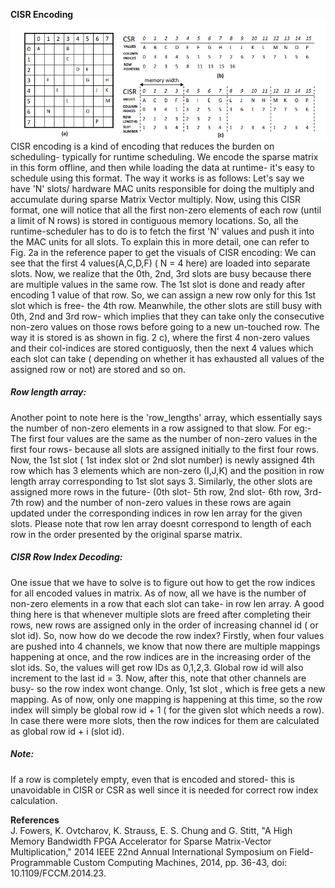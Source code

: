 **CISR Encoding**\
![CISR Encoding](CISR_encoding.png)
CISR encoding is a kind of encoding that reduces the burden on scheduling- typically for runtime scheduling. We encode the sparse matrix in this form offline, and then while loading the data at runtime- it's easy to schedule using this format.
The way it works is as follows:
Let's say we have 'N' slots/ hardware MAC units responsible for doing the multiply and accumulate during sparse Matrix Vector multiply. Now, using this CISR format, one will notice that all the first non-zero elements of each row (until a limit of N rows) is stored in contiguous memory locations. So, all the runtime-scheduler has to do is to fetch the first 'N' values and push it into the MAC units for all slots. 
To explain this in more detail, one can refer to Fig. 2a in the reference paper to get the visuals of CISR encoding:
We can see that the first 4 values(A,C,D,F) ( N = 4 here) are loaded into separate slots. Now, we realize that the 0th, 2nd, 3rd slots are busy because there are multiple values in the same row. The 1st slot is done and ready after encoding 1 value of that row. So, we can assign a new row only for this 1st slot which is free- the 4th row. Meanwhile, the other slots are still busy with 0th, 2nd and 3rd row- which implies that they can take only the consecutive non-zero values on those rows before going to a new un-touched row.
The way it is stored is as shown in fig. 2 c), where the first 4 non-zero values and their col-indices are stored contiguosly, then the next 4 values which each slot can take ( depending on whether it has exhausted all values of the assigned row or not) are stored and so on. 
##### Row length array:
Another point to note here is the 'row_lengths' array, which essentially says the number of non-zero elements in a row assigned to that slow. For eg:- The first four values are the same as the number of non-zero values in the first four rows- because all slots are assigned initially to the first four rows. Now, the 1st slot ( 1st index slot or 2nd slot number) is newly assigned 4th row which has 3 elements which are non-zero (I,J,K) and the position in row length array corresponding to 1st slot says 3. Similarly, the other slots are assigned more rows in the future- (0th slot- 5th row, 2nd slot- 6th row, 3rd- 7th row) and the number of non-zero values in these rows are again updated under the corresponding indices in row len array for the given slots. Please note that row len array doesnt correspond to length of each row in the order presented by the original sparse matrix.
##### CISR Row Index Decoding:
One issue that we have to solve is to figure out how to get the row indices for all encoded values in matrix. As of now, all we have is the number of non-zero elements in a row that each slot can take- in row len array. A good thing here is that whenever multiple slots are freed after completing their rows, new rows are assigned only in the order of increasing channel id ( or slot id). So, now how do we decode the row index?
Firstly, when four values are pushed into 4 channels, we know that now there are multiple mappings happening at once, and the row indices are in the increasing order of the slot ids. So, the values will get row IDs as 0,1,2,3. Global row id will also increment to the last id  = 3. Now, after this, note that other channels are busy- so the row index wont change. Only, 1st slot , which is free gets a new mapping. As of now, only one mapping is happening at this time, so the row index will simply be global row id + 1 ( for the given slot which needs a row). In case there were more slots, then the row indices for them are calculated as global row id + i (slot id).

##### Note:
If a row is completely empty, even that is encoded and stored- this is unavoidable in CISR or CSR as well since it is needed for correct row index calculation.


**References**\
J. Fowers, K. Ovtcharov, K. Strauss, E. S. Chung and G. Stitt, "A High Memory Bandwidth FPGA Accelerator for Sparse Matrix-Vector Multiplication," 2014 IEEE 22nd Annual International Symposium on Field-Programmable Custom Computing Machines, 2014, pp. 36-43, doi: 10.1109/FCCM.2014.23.
